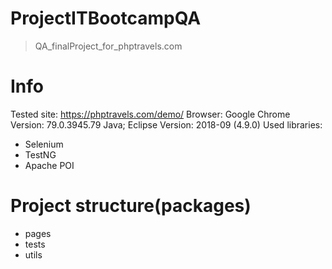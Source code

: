 # ProjectITBootcampQA
> QA_finalProject_for_phptravels.com

# Info
Tested site: https://phptravels.com/demo/
Browser: Google Chrome
Version: 79.0.3945.79
Java; 
Eclipse Version: 2018-09 (4.9.0)
Used libraries:
   - Selenium
   - TestNG
   - Apache POI

# Project structure(packages)
   - pages
   - tests
   - utils

